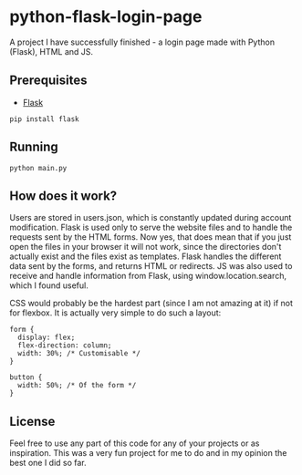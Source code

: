 # python-flask-login-page
A project I have successfully finished - a login page made with Python (Flask), HTML and JS.

## Prerequisites
- [Flask](https://github.com/pallets/flask)
```
pip install flask
```

## Running
```
python main.py
```

## How does it work?
Users are stored in users.json, which is constantly updated during account modification. Flask is used only to serve the website files and to handle the requests sent by the HTML forms. Now yes, that does mean that if you just open the files in your browser it will not work, since the directories don't actually exist and the files exist as templates. Flask handles the different data sent by the forms, and returns HTML or redirects. JS was also used to receive and handle information from Flask, using window.location.search, which I found useful.

CSS would probably be the hardest part (since I am not amazing at it) if not for flexbox. It is actually very simple to do such a layout:
```
form {
  display: flex;
  flex-direction: column;
  width: 30%; /* Customisable */
}

button {
  width: 50%; /* Of the form */
}
```

## License
Feel free to use any part of this code for any of your projects or as inspiration. This was a very fun project for me to do and in my opinion the best one I did so far.

